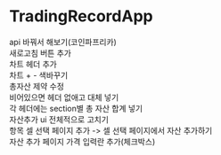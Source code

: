 # TradingRecordApp

api 바꿔서 해보기(코인파프리카) <br>
새로고침 버튼 추가 <br>
차트 헤더 추가 <br>
차트 + - 색바꾸기 <br>
총자산 제약 수정 <br>
비어있으면 헤더 없애고 대체 넣기 <br>
각 헤더에는 section별 총 자산 합계 넣기 <br>
자산추가 ui 전체적으로 고치기 <br>
항목 셀 선택 페이지 추가 -> 셀 선택 페이지에서 자산 추가하기 <br>
자산 추가 페이지 가격 입력란 추가(체크박스)


